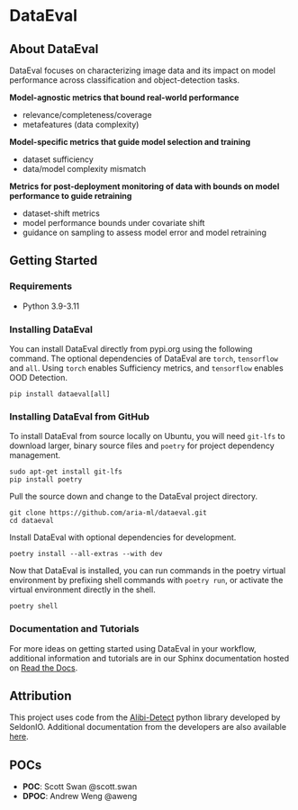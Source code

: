 # DataEval

## About DataEval

DataEval focuses on characterizing image data and its impact on model performance across classification and object-detection tasks.

<!-- start about -->

**Model-agnostic metrics that bound real-world performance**
- relevance/completeness/coverage
- metafeatures (data complexity)

**Model-specific metrics that guide model selection and training**
- dataset sufficiency
- data/model complexity mismatch

**Metrics for post-deployment monitoring of data with bounds on model performance to guide retraining**
- dataset-shift metrics
- model performance bounds under covariate shift
- guidance on sampling to assess model error and model retraining

<!-- end about -->

## Getting Started

### Requirements
- Python 3.9-3.11

### Installing DataEval

You can install DataEval directly from pypi.org using the following command.  The optional dependencies of DataEval are `torch`, `tensorflow` and `all`.  Using `torch` enables Sufficiency metrics, and `tensorflow` enables OOD Detection.

```
pip install dataeval[all]
```

### Installing DataEval from GitHub

To install DataEval from source locally on Ubuntu, you will need `git-lfs` to download larger, binary source files and `poetry` for project dependency management.

```
sudo apt-get install git-lfs
pip install poetry
```

Pull the source down and change to the DataEval project directory.
```
git clone https://github.com/aria-ml/dataeval.git
cd dataeval
```



Install DataEval with optional dependencies for development.
```
poetry install --all-extras --with dev
```

Now that DataEval is installed, you can run commands in the poetry virtual environment by prefixing shell commands with `poetry run`, or activate the virtual environment directly in the shell.
```
poetry shell
```

### Documentation and Tutorials
For more ideas on getting started using DataEval in your workflow, additional information and tutorials are in our Sphinx documentation hosted on [Read the Docs](https://dataeval.readthedocs.io/).

## Attribution
This project uses code from the [Alibi-Detect](https://github.com/SeldonIO/alibi-detect) python library developed by SeldonIO.  Additional documentation from the developers are also available [here](https://docs.seldon.io/projects/alibi-detect/en/stable/).

## POCs
- **POC**: Scott Swan @scott.swan
- **DPOC**: Andrew Weng @aweng
